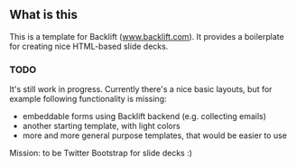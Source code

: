 ## What is this

This is a template for Backlift (www.backlift.com). It provides a boilerplate for creating nice HTML-based slide decks.

### TODO

It's still work in progress. Currently there's a nice basic layouts, but for example following functionality is missing:
- embeddable forms using Backlift backend (e.g. collecting emails)
- another starting template, with light colors
- more and more general purpose templates, that would be easier to use

Mission: to be Twitter Bootstrap for slide decks :) 

